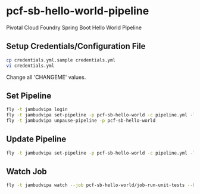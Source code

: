 # pcf-sb-hello-world-pipeline

Pivotal Cloud Foundry Spring Boot Hello World Pipeline

## Setup Credentials/Configuration File

```bash
cp credentials.yml.sample credentials.yml
vi credentials.yml
```

Change all 'CHANGEME' values.

## Set Pipeline

```bash
fly -t jambudvipa login
fly -t jambudvipa set-pipeline -p pcf-sb-hello-world -c pipeline.yml -l credentials.yml
fly -t jambudvipa unpause-pipeline -p pcf-sb-hello-world
```

## Update Pipeline

```bash
fly -t jambudvipa set-pipeline -p pcf-sb-hello-world -c pipeline.yml -l credentials.yml
```

## Watch Job

```bash
fly -t jambudvipa watch --job pcf-sb-hello-world/job-run-unit-tests --build 1
```
